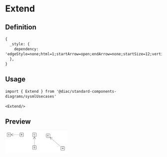 # Extend

## Definition

```
{
  _style: { 
    dependency: 'edgeStyle=none;html=1;startArrow=open;endArrow=none;startSize=12;verticalAlign=bottom;dashed=1;labelBackgroundColor=none;',
  },
}
```

## Usage

```
import { Extend } from '@diac/standard-components-diagrams/sysmlUsecases'

<Extend/>
```

## Preview

<img src="./extend.png" width="200"/>
